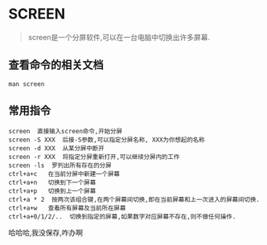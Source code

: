 # SCREEN

> screen是一个分屏软件,可以在一台电脑中切换出许多屏幕.

## 查看命令的相关文档

```
man screen 
```

## 常用指令

```
screen  直接输入screen命令,开始分屏
screen -S XXX  后接-S参数,可以指定分屏名称, XXX为你想起的名称
screen -d XXX  从某分屏中断开
screen -r XXX  将指定分屏重新打开,可以继续分屏内的工作
screen -ls  罗列出所有存在的分屏
ctrl+a+c   在当前分屏中新建一个屏幕
ctrl+a+n   切换到下一个屏幕
ctrl+a+p   切换到上一个屏幕
ctrl+a * 2  按两次该组合键,在两个屏幕间切换,即在当前屏幕和上一次进入的屏幕间切换.
ctrl+a+w   查看所有屏幕及当前所在屏幕
ctrl+a+0/1/2/..  切换到指定的屏幕,如果数字对应屏幕不存在,则不做任何操作.
```



哈哈哈,我没保存,咋办啊





